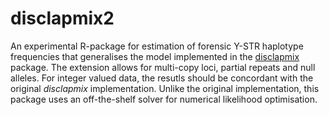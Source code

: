 # disclapmix2

An experimental R-package for estimation of forensic Y-STR haplotype frequencies that generalises the model implemented in the [disclapmix](https://github.com/mikldk/disclapmix) package. The extension allows for multi-copy loci, partial repeats and null alleles. For integer valued data, the resutls should be concordant with the original *disclapmix* implementation. Unlike the original implementation, this package uses an off-the-shelf solver for numerical likelihood optimisation.
